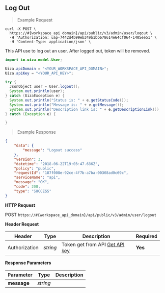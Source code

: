 ## Log Out

> Example Request

```shell
curl -X POST \
  https://#{workspace_api_domain}/api/public/v3/admin/user/logout \
  -H 'Authorization: uap-7442d4b99eb349b1bb678614e64cf064-1405ee51' \
  -H 'Content-Type: application/json' \
```

This API use to log out an user. After logged out, token will be removed.

```java
import io.uiza.model.User;

Uiza.apiDomain = "<YOUR_WORKSPACE_API_DOMAIN>";
Uiza.apiKey = "<YOUR_API_KEY>";

try {
  JsonObject user = User.logout();
  System.out.println(user);
} catch (UizaException e) {
  System.out.println("Status is: " + e.getStatusCode());
  System.out.println("Message is: " + e.getMessage());
  System.out.println("Description link is: " + e.getDescriptionLink());
} catch (Exception e) {

}
```

> Example Response

```json
{
    "data": {
        "message": "Logout success"
    },
    "version": 3,
    "datetime": "2018-06-22T19:03:47.686Z",
    "policy": "public",
    "requestId": "187f008e-92ce-4f7b-a7ba-00308ad0c69c",
    "serviceName": "api",
    "message": "OK",
    "code": 200,
    "type": "SUCCESS"
}
```

**HTTP Request**

<span class="post-button"> POST </span>
```https://#{workspace_api_domain}/api/public/v3/admin/user/logout```

**Header Request**

| Header   | Type   | Description                              | Required |
|-------------|--------|---------------------------------------|---------|
| Authorization | *string* |Token get from API [Get API key](#get-api-key) | **Yes** |



**Response Parameters**

| Parameter   | Type   | Description |
|-------------|--------|-------------------------|
| **message** | *string* | |
